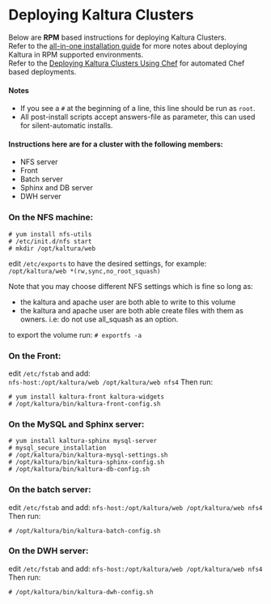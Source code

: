 # Deploying Kaltura Clusters

Below are **RPM** based instructions for deploying Kaltura Clusters.    
Refer to the [all-in-one installation guide](https://github.com/kaltura/platform-install-packages/blob/master/doc/install-kaltura-redhat-based.md) for more notes about deploying Kaltura in RPM supported environments.    
Refer to the [Deploying Kaltura Clusters Using Chef](https://github.com/kaltura/platform-install-packages/blob/master/doc/rpm-chef-cluster-deployment.md) for automated Chef based deployments.

#### Notes
* If you see a `#` at the beginning of a line, this line should be run as `root`.
* All post-install scripts accept answers-file as parameter, this can used for silent-automatic installs.

#### Instructions here are for a cluster with the following members:
* NFS server
* Front
* Batch server
* Sphinx and DB server
* DWH server

### On the NFS machine:
```
# yum install nfs-utils
# /etc/init.d/nfs start
# mkdir /opt/kaltura/web
```
edit `/etc/exports` to have the desired settings, for example:
`/opt/kaltura/web *(rw,sync,no_root_squash)`

Note that you may choose different NFS settings which is fine so long as:
* the kaltura and apache user are both able to write to this volume
* the kaltura and apache user are both able create files with them as owners. i.e: do not use all_squash as an option.

to export the volume run: `# exportfs -a`

### On the Front:
edit `/etc/fstab` and add:    
`nfs-host:/opt/kaltura/web /opt/kaltura/web nfs4`
Then run: 
```
# yum install kaltura-front kaltura-widgets
# /opt/kaltura/bin/kaltura-front-config.sh
```

### On the MySQL and Sphinx server:
```
# yum install kaltura-sphinx mysql-server
# mysql_secure_installation
# /opt/kaltura/bin/kaltura-mysql-settings.sh
# /opt/kaltura/bin/kaltura-sphinx-config.sh
# /opt/kaltura/bin/kaltura-db-config.sh
```

### On the batch server:
edit `/etc/fstab` and add: 
`nfs-host:/opt/kaltura/web /opt/kaltura/web nfs4`    
Then run:
```
# /opt/kaltura/bin/kaltura-batch-config.sh
```

### On the DWH server:
edit `/etc/fstab` and add: 
`nfs-host:/opt/kaltura/web /opt/kaltura/web nfs4`   
Then run:
```
# /opt/kaltura/bin/kaltura-dwh-config.sh
```
